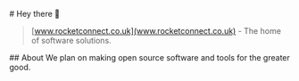 # Hey there 👋

> [www.rocketconnect.co.uk](www.rocketconnect.co.uk) - The home of software solutions.

## About
We plan on making open source software and tools for the greater good.
